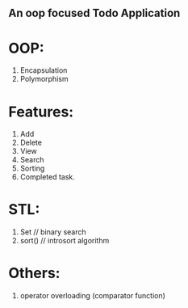 ## An oop focused Todo Application

# OOP:
1. Encapsulation
2. Polymorphism

# Features:
1. Add
2. Delete
3. View
4. Search
5. Sorting
6. Completed task.

# STL:
1. Set // binary search
2. sort() // introsort algorithm

# Others:
1. operator overloading (comparator function)
